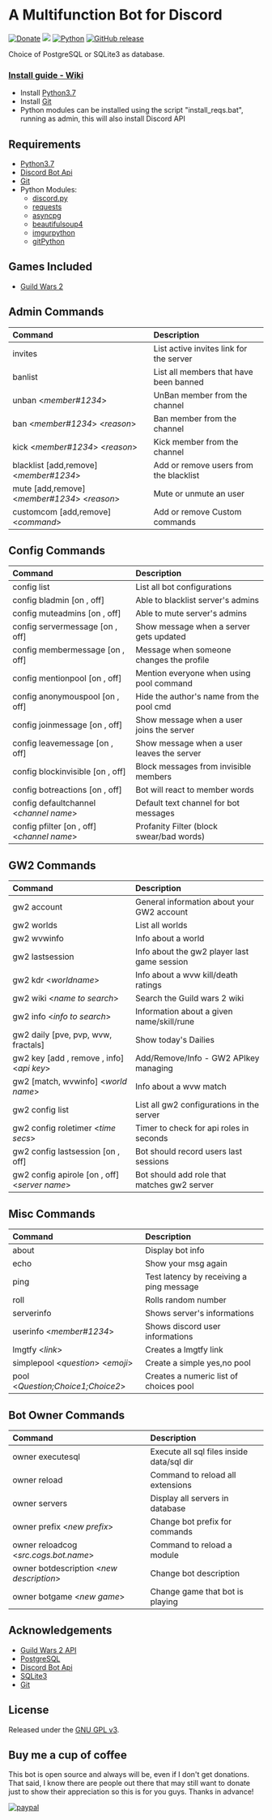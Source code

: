 # A Multifunction Bot for Discord

[![Donate](https://img.shields.io/badge/Donate-PayPal-green.svg?style=plastic)](https://www.paypal.com/cgi-bin/webscr?cmd=_s-xclick&hosted_button_id=38E66BHC4623Y)
[<img src="https://img.shields.io/github/license/ddc/DiscordBot.svg?style=plastic">](https://github.com/ddc/DiscordBot/blob/master/LICENSE) 
[![Python](https://img.shields.io/badge/python-3.7-blue.svg?style=plastic)](https://www.python.org/downloads/release)
[![GitHub release](https://img.shields.io/github/release/ddc/DiscordBot.svg?style=plastic)](https://github.com/ddc/DiscordBot/releases/latest)

Choice of PostgreSQL or SQLite3 as database.

### [Install guide - Wiki](https://ddc.github.io/DiscordBot)
+ Install [Python3.7](https://www.python.org/downloads/release)
+ Install [Git](https://git-scm.com/download/win)
+ Python modules can be installed using the script "install_reqs.bat", running as admin, this will also install Discord API

## Requirements
+ [Python3.7](https://www.python.org/downloads/release)
+ [Discord Bot Api](https://discordapp.com/developers/applications/me)
+ [Git](https://git-scm.com/download/win)
+ Python Modules:
    + [discord.py](https://pypi.org/project/discord)
    + [requests](https://pypi.python.org/pypi/requests)
    + [asyncpg](https://pypi.python.org/pypi/asyncpg/)
    + [beautifulsoup4](https://pypi.org/project/beautifulsoup4/)
    + [imgurpython](https://pypi.python.org/pypi/imgurpython)
    + [gitPython](https://pypi.python.org/pypi/gitPython)  
    
## Games Included
+ [Guild Wars 2](https://www.guildwars2.com)

## Admin Commands
| Command                                       | Description                                |
|:----------------------------------------------|:-------------------------------------------|
| invites										| List active invites link for the server	 |
| banlist										| List all members that have been banned	 |
| unban <_member#1234_>	  						| UnBan member from the channel				 |
| ban <_member#1234_> <_reason_>				| Ban member from the channel				 |
| kick <_member#1234_> <_reason_>				| Kick member from the channel				 |
| blacklist [add,remove] <_member#1234_>       	| Add or remove users from the blacklist	 |
| mute [add,remove] <_member#1234_> <_reason_>	| Mute or unmute an user					 |
| customcom [add,remove] <_command_>			| Add or remove Custom commands 			 |

## Config Commands
| Command                                       | Description                                |
|:----------------------------------------------|:-------------------------------------------|
| config list									| List all bot configurations				 |
| config bladmin         [on , off]				| Able to blacklist server's admins			 |
| config muteadmins		 [on , off]				| Able to mute server's admins			 	 |
| config servermessage   [on , off]				| Show message when a server gets updated	 |
| config membermessage   [on , off]				| Message when someone changes the profile 	 |
| config mentionpool     [on , off]				| Mention everyone when using pool command   |
| config anonymouspool   [on , off]				| Hide the author's name from the pool cmd   |
| config joinmessage     [on , off]				| Show message when a user joins the server	 |
| config leavemessage    [on , off]				| Show message when a user leaves the server |
| config blockinvisible  [on , off]				| Block messages from invisible members		 |
| config botreactions    [on , off]				| Bot will react to member words			 |
| config defaultchannel <_channel name_>		| Default text channel for bot messages		 |
| config pfilter [on , off]	<_channel name_>	| Profanity Filter (block swear/bad words)	 |

## GW2 Commands
| Command                                       | Description                                |
|:----------------------------------------------|:-------------------------------------------|
| gw2 account                        			| General information about your GW2 account |
| gw2 worlds	 								| List all worlds							 |
| gw2 wvwinfo	 								| Info about a world						 |
| gw2 lastsession	 							| Info about the gw2 player last game session|
| gw2 kdr <_worldname_>	 						| Info about a wvw kill/death ratings        |
| gw2 wiki <_name to search_>					| Search the Guild wars 2 wiki				 |
| gw2 info <_info to search_>					| Information about a given name/skill/rune	 |
| gw2 daily [pve, pvp, wvw, fractals]			| Show today's Dailies						 |
| gw2 key [add , remove , info] <_api key_>		| Add/Remove/Info - GW2 APIkey managing		 |
| gw2 [match, wvwinfo] <_world name_> 			| Info about a wvw match					 |
| gw2 config list								| List all gw2 configurations in the server  |
| gw2 config roletimer <_time secs_>			| Timer to check for api roles in seconds	 |
| gw2 config lastsession [on , off]				| Bot should record users last sessions	 	 |
| gw2 config apirole [on , off] <_server name_>	| Bot should add role that matches gw2 server|

## Misc Commands
| Command                                       | Description                                |
|:----------------------------------------------|:-------------------------------------------|
| about											| Display bot info							 |
| echo											| Show your msg again						 |
| ping											| Test latency by receiving a ping message	 |
| roll 											| Rolls random number					  	 |
| serverinfo									| Shows server's informations				 |
| userinfo <_member#1234_>						| Shows discord user informations			 |
| lmgtfy <_link_>								| Creates a lmgtfy link						 |
| simplepool <_question_> <_emoji_>             | Create a simple yes,no pool                |
| pool <_Question;Choice1;Choice2_>				| Creates a numeric list of choices pool	 |

## Bot Owner Commands
| Command                                       | Description                                |
|:----------------------------------------------|:-------------------------------------------|
| owner executesql                              | Execute all sql files inside data/sql dir  |
| owner reload                                  | Command to reload all extensions           |
| owner servers									| Display all servers in database			 |
| owner prefix <_new prefix_>					| Change bot prefix for commands			 |
| owner reloadcog <_src.cogs.bot.name_>			| Command to reload a module				 |
| owner botdescription <_new description_>		| Change bot description					 |
| owner botgame <_new game_>					| Change game that bot is playing			 |

## Acknowledgements
+ [Guild Wars 2 API](https://wiki.guildwars2.com/wiki/API:2)
+ [PostgreSQL](https://www.postgresql.org)
+ [Discord Bot Api](https://discordapp.com/developers/applications/me)
+ [SQLite3](https://sqlite.org)
+ [Git](https://git-scm.com/download)

## License
Released under the [GNU GPL v3](LICENSE).

## Buy me a cup of coffee
This bot is open source and always will be, even if I don't get donations. That said, I know there are people out there that may still want to donate just to show their appreciation so this is for you guys. Thanks in advance!

[![paypal](https://www.paypalobjects.com/en_US/i/btn/btn_donate_SM.gif)](https://www.paypal.com/cgi-bin/webscr?cmd=_s-xclick&hosted_button_id=38E66BHC4623Y)
